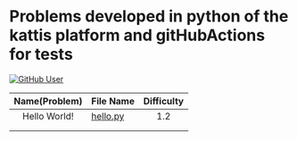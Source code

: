 # Problems developed in python of the kattis platform and gitHubActions for tests

[![GitHub User](https://img.shields.io/badge/GitHub-JohamSMC-red?style=plastic&logo=github&link=https://github.com/JohamSMC)](https://github.com/JohamSMC)


| Name(Problem) 	| File Name                                                                                         	| Difficulty 	|
|:-------------:	|---------------------------------------------------------------------------------------------------	|:----------:	|
| Hello World!  	| [hello.py](https://github.com/JohamSMC/python-kattis-gitHubActions/blob/master/problems/hello.py) 	| 1.2        	|
|               	|                                                                                                   	|            	|
|               	|                                                                                                   	|            	|
